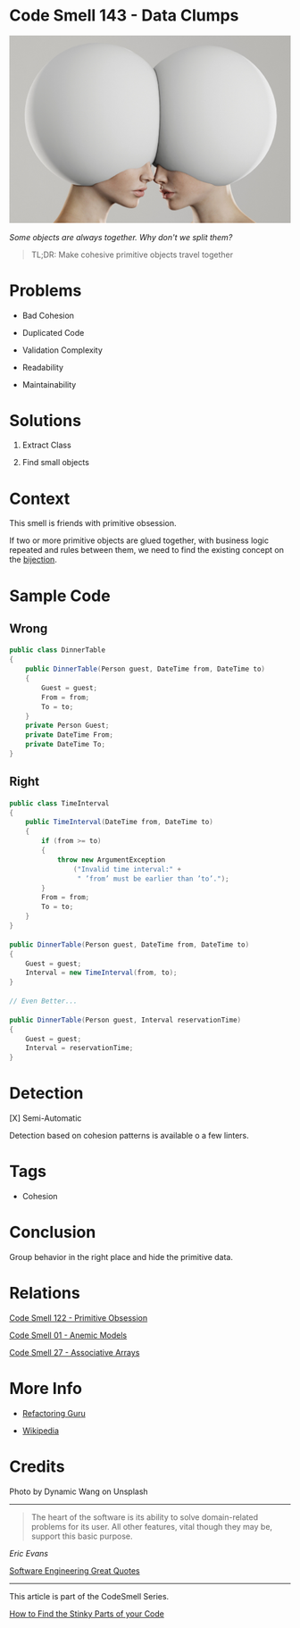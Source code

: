 # Code Smell 143 - Data Clumps

![Code Smell 143 - Data Clumps](Code%20Smell%20143%20-%20Data%20Clumps.jpg)

*Some objects are always together. Why don't we split them?*

> TL;DR: Make cohesive primitive objects travel together

# Problems

- Bad Cohesion

- Duplicated Code

- Validation Complexity

- Readability

- Maintainability

# Solutions

1. Extract Class

2. Find small objects

# Context

This smell is friends with primitive obsession. 

If two or more primitive objects are glued together, with business logic repeated and rules between them, we need to find the existing concept on the [bijection](https://github.com/mcsee/Software-Design-Articles/tree/main/Articles/Theory/The%20One%20and%20Only%20Software%20Design%20Principle/readme.md).

# Sample Code

## Wrong

<!-- [Gist Url](https://gist.github.com/mcsee/076c003ce49b9fc4af66f4dffeb71079) -->

```csharp
public class DinnerTable
{
    public DinnerTable(Person guest, DateTime from, DateTime to)
    {
        Guest = guest; 
        From = from;
        To = to;
    }
    private Person Guest;
    private DateTime From; 
    private DateTime To;
}
```

## Right

<!-- [Gist Url](https://gist.github.com/mcsee/a848e76a45559291a2f71cd76aa91961) -->

```csharp
public class TimeInterval
{
    public TimeInterval(DateTime from, DateTime to)
    {
        if (from >= to)
        {
            throw new ArgumentException
                ("Invalid time interval:" + 
                 " ’from’ must be earlier than ’to’.");
        }
        From = from;
        To = to;
    }
}

public DinnerTable(Person guest, DateTime from, DateTime to)
{    
    Guest = guest;
    Interval = new TimeInterval(from, to);
}

// Even Better...

public DinnerTable(Person guest, Interval reservationTime)
{    
    Guest = guest;
    Interval = reservationTime;
}
```

# Detection

[X] Semi-Automatic 

Detection based on cohesion patterns is available o a few linters.

# Tags

- Cohesion

# Conclusion

Group behavior in the right place and hide the primitive data.

# Relations

[Code Smell 122 - Primitive Obsession](https://github.com/mcsee/Software-Design-Articles/tree/main/Articles/Code%20Smells/Code%20Smell%20122%20-%20Primitive%20Obsession/readme.md)

[Code Smell 01 - Anemic Models](https://github.com/mcsee/Software-Design-Articles/tree/main/Articles/Code%20Smells/Code%20Smell%2001%20-%20Anemic%20Models/readme.md)

[Code Smell 27 - Associative Arrays](https://github.com/mcsee/Software-Design-Articles/tree/main/Articles/Code%20Smells/Code%20Smell%2027%20-%20Associative%20Arrays/readme.md)

# More Info

- [Refactoring Guru](https://refactoring.guru/es/smells/data-clumps)

- [Wikipedia](https://en.wikipedia.org/wiki/Data_clump)

# Credits

Photo by Dynamic Wang on Unsplash

* * *

> The heart of the software is its ability to solve domain-related problems for its user. All other features, vital though they may be, support this basic purpose.

_Eric Evans_
 
[Software Engineering Great Quotes](https://github.com/mcsee/Software-Design-Articles/tree/main/Articles/Quotes/Software%20Engineering%20Great%20Quotes/readme.md)

* * *

This article is part of the CodeSmell Series.

[How to Find the Stinky Parts of your Code](https://github.com/mcsee/Software-Design-Articles/tree/main/Articles/Code%20Smells/How%20to%20Find%20the%20Stinky%20parts%20of%20your%20Code/readme.md)